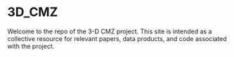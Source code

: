 # 3D_CMZ
Welcome to the repo of the 3-D CMZ project. This site is intended as a collective resource for relevant papers, data products, and code associated with the project.
